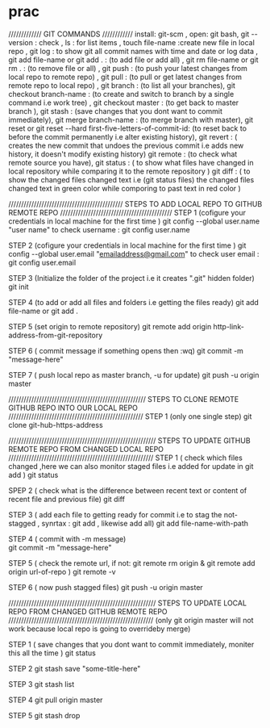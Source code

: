 # prac

/////////////
GIT COMMANDS
////////////
install: git-scm , 
open: git bash, 
git --version : check , 
ls : for list items , 
touch file-name :create new file in local repo , 
git log : to show git all commit names with time and date or log data ,
git add file-name or git add . : (to add file or add all) , 
git rm file-name or git rm . : (to remove file or all) ,
git push : (to push your latest changes from local repo to remote repo) ,
git pull : (to pull or get latest changes from remote repo to local repo) ,
git branch : (to list all your branches),
git checkout branch-name : (to create and switch to branch by a single command i.e work tree) , 
git checkout master : (to get back to master branch ),
git stash : (save changes that you dont want to commit immediately), 
git merge branch-name : (to merge branch with master),
git reset or git reset --hard first-five-letters-of-commit-id: (to reset back to before the commit permanently i.e alter existing                                                                      history),
git revert : ( creates the new commit that undoes the previous commit  i.e adds new history, it doesn't modify existing history)
git remote : (to check what remote source you have),
git status : ( to show what files have changed in local repository while comparing it to the remote repository )
git diff : ( to show the changed files changed text i.e (git status files) the changed files changed text in green color while comporing            to past text in red color )






/////////////////////////////////////////////
STEPS TO ADD LOCAL REPO TO GITHUB REMOTE REPO
////////////////////////////////////////////
STEP 1 (cofigure your credentials in local machine for the first time )
git config --global user.name "user name" 
to check username : git config user.name 

STEP 2 (cofigure your credentials in local machine for the first time )
git config --global user.email "emailaddress@gmail.com" 
to check user email : git config user.email 

STEP 3 (Initialize the folder of the project i.e it creates ".git" hidden folder)
git init 

STEP 4 (to add or add all files and folders i.e getting the files ready)
git add file-name or git add . 

STEP 5 (set origin to remote repository)
git remote add origin http-link-address-from-git-repository 

STEP 6 ( commit message if something opens then :wq)
git commit -m "message-here"

STEP 7 ( push local repo as master branch, -u for update)
git push -u origin master




//////////////////////////////////////////////////////
STEPS TO CLONE REMOTE GITHUB REPO INTO OUR LOCAL REPO
/////////////////////////////////////////////////////
STEP 1 (only one single step)
git clone git-hub-https-address




//////////////////////////////////////////////////////////
STEPS TO UPDATE GITHUB REMOTE REPO FROM CHANGED LOCAL REPO
/////////////////////////////////////////////////////////
STEP 1 ( check which files changed ,here we can also monitor staged files i.e added for update in git add <file name with path>)
git status

SPEP 2 ( check what is the difference between recent text or content of recent file and previous file)
git diff

STEP 3 ( add each file to getting ready for commit i.e to stag the not-stagged , synrtax : git add <each file name with path> , likewise          add all)
git add file-name-with-path
  
STEP 4 ( commit with -m message)  
git commit -m "message-here"

STEP 5 ( check the remote url, if not: git remote rm origin & git remote add origin url-of-repo )
git remote -v 

STEP 6 ( now push stagged files)
git push -u origin master


//////////////////////////////////////////////////////////
STEPS TO UPDATE LOCAL REPO FROM CHANGED GITHUB REMOTE REPO
/////////////////////////////////////////////////////////
(only git origin master will not work because local repo is going to overrideby merge)

STEP 1 ( save changes that you dont want to commit immediately, moniter this all the time )
git status

STEP 2
git stash save "some-title-here"

STEP 3
git stash list

STEP 4
git pull origin master

STEP 5
git stash drop























































